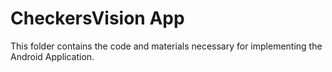# CheckersVision App

This folder contains the code and materials necessary for implementing the Android Application.
